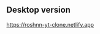 
## Desktop version
https://roshnn-yt-clone.netlify.app

<!-- ## chat-view
https://roshnn-whatsapp.netlify.app/chat-view

##  Mobile Version (Check in a real device)
https://roshnn-whatsapp.netlify.app/mobile

####
- asdas
- asdas -->
